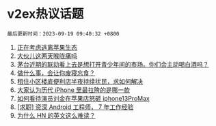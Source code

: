 # v2ex热议话题

`最后更新时间：2023-09-19 09:40:32 +0800`

1. [正在考虑逃离苹果生态](https://www.v2ex.com/t/974836)
1. [大伙儿这两天喉咙痛吗](https://www.v2ex.com/t/974726)
1. [茅台近期的联动看上去是想打开青少年间的市场。你们会主动喝白酒吗？](https://www.v2ex.com/t/974760)
1. [做什么事，会让你废寝忘食？](https://www.v2ex.com/t/974831)
1. [租住小区楼底便利店半夜持续扰民，求如何解决](https://www.v2ex.com/t/974742)
1. [大家认为历代 iPhone 里最拉胯的是哪一款](https://www.v2ex.com/t/974940)
1. [如何看待演员刘金在苹果店怒砸 iphone13ProMax](https://www.v2ex.com/t/975013)
1. [[求职] 资深 Android 工程师， 7 年工作经验](https://www.v2ex.com/t/974769)
1. [为什么 HN 的英文这么难读？](https://www.v2ex.com/t/974928)

